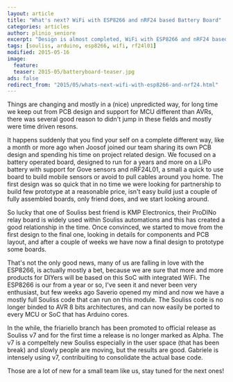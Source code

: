 ```yaml
---
layout: article
title: "What's next? WiFi with ESP8266 and nRF24 based Battery Board"
categories: articles
author: plinio_seniore
excerpt: "Design is almost completed, WiFi with ESP8266 and nRF24 based Battery Board"
tags: [souliss, arduino, esp8266, wifi, rf24l01]
modified: 2015-05-16
image:
  feature: 
  teaser: 2015-05/batteryboard-teaser.jpg
ads: false  
redirect_from: "2015/05/whats-next-wifi-with-esp8266-and-nrf24.html"
---
```


Things are changing and mostly in a (nice) unpredicted way, for long time we keep out from PCB design and support for MCU different than AVRs, there was several good reason to didn't jump in these fields and mostly were time driven resons.

It happens suddenly that you find your self on a complete different way, like a month or more ago when Joosof joined our team sharing its own PCB design and spending his time on project related design. We focused on a battery operated board, designed to run for a years and more on a LiPo battery with support for Gove sensors and nRF24L01, a small a quick to use board to build mobile sensors or avoid to pull cables around you home.
The first design was so quick that in no time we were looking for partnership to build few prototype at a reasonable price, isn't easy build just a couple of fully assembled boards, only friend does, and we start looking around.

So lucky that one of Souliss best friend is KMP Electronics, their ProDINo relay board is widely used within Souliss automations and this has created a good relationship in the time. Once convinced, we started to move from the first design to the final one, looking in details for components and PCB layout, and after a couple of weeks we have now a final design to prototype some boards.

That's not the only good news, many of us are falling in love with the ESP8266, is actually mostly a bet, because we are sure that more and more products for DIYers will be based on this SoC with integrated WiFi.
The ESP8266 is our from a year or so, I've seen it and never been very enthusiast, but few weeks ago Saverio opened my mind and now we have a mostly full Souliss code that can run on this module. The Souliss code is no longer binded to AVR 8 bits architectures, and can now easily be ported to every MCU or SoC that has Arduino cores.

In the while, the friariello branch has been promoted to official release as Souliss v7 and for the first time a release is no longer marked as Alpha. The v7 is a compeltely new Souliss especially in the user space (that has been break) and slowly people are moving, but the results are good.
Gabriele is intensely using v7, contribuiting to consolidate the actual base code.

Those are a lot of new for a small team like us, stay tuned for the next ones!